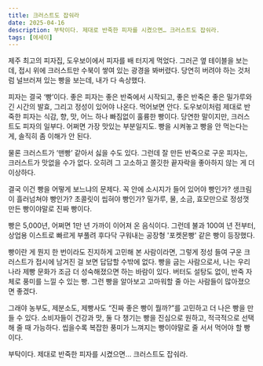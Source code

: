 ```yaml
---
title: 크러스트도 잡숴라
date: 2025-04-16
description: 부탁이다. 제대로 반죽한 피자를 시켰으면… 크러스트도 잡숴라.
tags: [에세이]
---
```


제주 최고의 피자집, 도우보이에서 피자를 배 터지게 먹었다. 그러곤 옆 테이블을 보는데, 접시 위에 크러스트만 수북이 쌓여 있는 광경을 봐버렸다. 당연히 버려야 하는 것처럼 널브러져 있는 빵을 보는데, 내가 다 속상했다.

피자는 결국 ‘빵’이다. 좋은 피자는 좋은 반죽에서 시작되고, 좋은 반죽은 좋은 밀가루와 긴 시간의 발효, 그리고 정성이 있어야 나온다. 먹어보면 안다. 도우보이처럼 제대로 반죽한 피자는 식감, 향, 맛, 어느 하나 빠짐없이 훌륭한 빵이다. 당연한 말이지만, 크러스트도 피자의 일부다. 어쩌면 가장 맛있는 부분일지도. 빵을 시켜놓고 빵을 안 먹는다는 게, 솔직히 좀 이해가 안 된다.

물론 크러스트가 ‘맨빵’ 같아서 싫을 수도 있다. 그런데 잘 만든 반죽으로 구운 피자는, 크러스트가 맛없을 수가 없다. 오히려 그 고소하고 쫄깃한 끝자락을 좋아하지 않는 게 더 이상하다.

결국 이건 빵을 어떻게 보느냐의 문제다. 꼭 안에 소시지가 들어 있어야 빵인가? 생크림이 흘러넘쳐야 빵인가? 초콜릿이 씹혀야 빵인가? 밀가루, 물, 소금, 효모만으로 정성껏 만든 빵이야말로 진짜 빵이다.

빵은 5,000년, 어쩌면 1만 년 가까이 이어져 온 음식이다. 그런데 불과 100여 년 전부터, 상업용 이스트로 빠르게 부풀려 후다닥 구워내는 공장형 '포켓몬빵' 같은 빵이 등장했다.

빵이란 게 뭔지 한 번이라도 진지하게 고민해 본 사람이라면, 그렇게 정성 들여 구운 크러스트가 접시에 남겨진 걸 보면 답답할 수밖에 없다. 빵을 굽는 사람으로서, 나는 우리나라 제빵 문화가 조금 더 성숙해졌으면 하는 바람이 있다. 버터도 설탕도 없이, 반죽 자체로 풍미를 느낄 수 있는 빵. 그런 빵을 알아보고 고마워할 줄 아는 사람들이 많아졌으면 좋겠다.

그래야 농부도, 제분소도, 제빵사도 “진짜 좋은 빵이 뭘까?”를 고민하고 더 나은 빵을 만들 수 있다. 소비자들이 건강과 맛, 둘 다 챙기는 빵을 진심으로 원하고, 적극적으로 선택해 줄 때 가능하다. 씹을수록 복잡한 풍미가 느껴지는 빵이야말로 줄 서서 먹어야 할 빵이다.

부탁이다. 제대로 반죽한 피자를 시켰으면…
크러스트도 잡숴라.